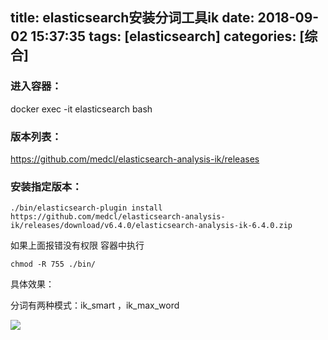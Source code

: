 title: elasticsearch安装分词工具ik
date: 2018-09-02 15:37:35
tags: [elasticsearch]
categories: [综合]
---
### 进入容器：
docker exec -it elasticsearch bash
### 版本列表：
https://github.com/medcl/elasticsearch-analysis-ik/releases
### 安装指定版本：
```
./bin/elasticsearch-plugin install https://github.com/medcl/elasticsearch-analysis-ik/releases/download/v6.4.0/elasticsearch-analysis-ik-6.4.0.zip
```
<!--more-->

如果上面报错没有权限 容器中执行
```
chmod -R 755 ./bin/
```

具体效果：

分词有两种模式：ik_smart ，ik_max_word

![](/images/分词.png)